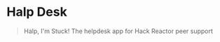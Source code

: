 # Halp Desk #
  > Halp, I'm Stuck! The helpdesk app for Hack Reactor peer support

<!--
> This material was originally posted [here](http://www.quora.com/What-is-Amazons-approach-to-product-development-and-product-management). It is reproduced here for posterities sake.
